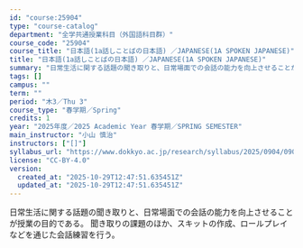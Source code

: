```yaml
---
id: "course:25904"
type: "course-catalog"
department: "全学共通授業科目（外国語科目群）"
course_code: "25904"
course_title: "日本語(1a話しことばの日本語) ／JAPANESE(1A SPOKEN JAPANESE)"
title: "日本語(1a話しことばの日本語) ／JAPANESE(1A SPOKEN JAPANESE)"
summary: "日常生活に関する話題の聞き取りと、日常場面での会話の能力を向上させることが授業の目的である。 聞き取りの課題のほか、スキットの作成、ロールプレイなどを通じた会話練習を行う。"
tags: []
campus: ""
term: ""
period: "木3／Thu 3"
course_type: "春学期／Spring"
credits: 1
year: "2025年度／2025 Academic Year 春学期／SPRING SEMESTER"
main_instructor: "小山 慎治"
instructors: ["[]"]
syllabus_url: "https://www.dokkyo.ac.jp/research/syllabus/2025/0904/0904_25904_ja_JP.html"
license: "CC-BY-4.0"
version:
  created_at: "2025-10-29T12:47:51.635451Z"
  updated_at: "2025-10-29T12:47:51.635451Z"
---
```

日常生活に関する話題の聞き取りと、日常場面での会話の能力を向上させることが授業の目的である。 聞き取りの課題のほか、スキットの作成、ロールプレイなどを通じた会話練習を行う。
